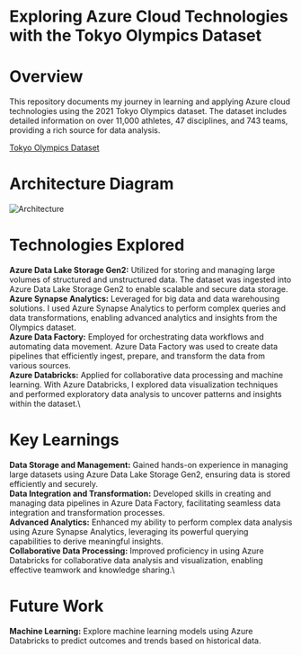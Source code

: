# Exploring Azure Cloud Technologies with the Tokyo Olympics Dataset

# Overview
This repository documents my journey in learning and applying Azure cloud technologies using the 2021 Tokyo Olympics dataset. The dataset includes detailed information on over 11,000 athletes, 47 disciplines, and 743 teams, providing a rich source for data analysis.

[Tokyo Olympics Dataset](https://www.kaggle.com/datasets/arjunprasadsarkhel/2021-olympics-in-tokyo?resource=download/)

# Architecture Diagram

![Architecture](https://github.com/user-attachments/assets/da990d6a-39ee-4158-aeea-95e1200fb115)


# Technologies Explored
**Azure Data Lake Storage Gen2:** Utilized for storing and managing large volumes of structured and unstructured data. The dataset was ingested into Azure Data Lake Storage Gen2 to enable scalable and secure data storage.\
**Azure Synapse Analytics:** Leveraged for big data and data warehousing solutions. I used Azure Synapse Analytics to perform complex queries and data transformations, enabling advanced analytics and insights from the Olympics dataset.\
**Azure Data Factory:** Employed for orchestrating data workflows and automating data movement. Azure Data Factory was used to create data pipelines that efficiently ingest, prepare, and transform the data from various sources.\
**Azure Databricks:** Applied for collaborative data processing and machine learning. With Azure Databricks, I explored data visualization techniques and performed exploratory data analysis to uncover patterns and insights within the dataset.\

# Key Learnings
**Data Storage and Management:** Gained hands-on experience in managing large datasets using Azure Data Lake Storage Gen2, ensuring data is stored efficiently and securely.\
**Data Integration and Transformation:** Developed skills in creating and managing data pipelines in Azure Data Factory, facilitating seamless data integration and transformation processes.\
**Advanced Analytics:** Enhanced my ability to perform complex data analysis using Azure Synapse Analytics, leveraging its powerful querying capabilities to derive meaningful insights.\
**Collaborative Data Processing:** Improved proficiency in using Azure Databricks for collaborative data analysis and visualization, enabling effective teamwork and knowledge sharing.\

# Future Work
**Machine Learning:** Explore machine learning models using Azure Databricks to predict outcomes and trends based on historical data.
